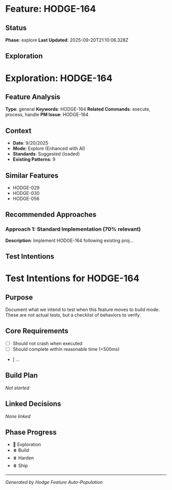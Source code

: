 # Feature: HODGE-164

## Status
**Phase**: explore
**Last Updated**: 2025-09-20T21:10:06.328Z

## Exploration
# Exploration: HODGE-164

## Feature Analysis
**Type**: general
**Keywords**: HODGE-164
**Related Commands**: execute, process, handle
**PM Issue**: HODGE-164

## Context
- **Date**: 9/20/2025
- **Mode**: Explore (Enhanced with AI)
- **Standards**: Suggested (loaded)
- **Existing Patterns**: 9


## Similar Features
- HODGE-029
- HODGE-030
- HODGE-056




## Recommended Approaches


### Approach 1: Standard Implementation (70% relevant)
**Description**: Implement HODGE-164 following existing proj...

## Test Intentions
# Test Intentions for HODGE-164

## Purpose
Document what we intend to test when this feature moves to build mode.
These are not actual tests, but a checklist of behaviors to verify.

## Core Requirements
- [ ] Should not crash when executed
- [ ] Should complete within reasonable time (<500ms)
- [ ...

## Build Plan
_Not started_

## Linked Decisions
_None linked_




## Phase Progress
- 🔄 Exploration
- ⏸️ Build
- ⏸️ Harden
- ⏸️ Ship

---
_Generated by Hodge Feature Auto-Population_
